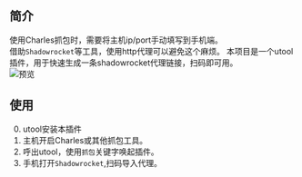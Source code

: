 ## 简介
使用Charles抓包时，需要将主机ip/port手动填写到手机端。  
借助`Shadowrocket`等工具，使用http代理可以避免这个麻烦。
本项目是一个utool插件，用于快速生成一条shadowrocket代理链接，扫码即可用。  
![预览](https://yunke-oss.oss-cn-hangzhou.aliyuncs.com/bff-basis-fe-sites/imgs/2022/11/08/1667879226466-0-%E4%BC%81%E4%B8%9A%E5%BE%AE%E4%BF%A1%E6%88%AA%E5%9B%BE_f9df1441-2d29-4916-ba5d-ab228846c500.png)

## 使用
0. utool安装本插件
1. 主机开启Charles或其他抓包工具。
2. 呼出utool，使用`抓包`关键字唤起插件。
3. 手机打开`Shadowrocket`,扫码导入代理。
